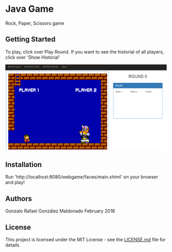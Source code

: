 # Java Game

Rock, Paper, Scissors game

## Getting Started

To play, click over Play Round. If you want to see the historial of all players, click over 'Show Historial'

![Screenshot](screenshot.png)

## Installation

Run 'http://localhost:8080/webgame/faces/main.xhtml' on your browser and play!

## Authors

Gonzalo Rafael González Maldonado
February 2018

## License

This project is licensed under the MIT License - see the [LICENSE.md](LICENSE.md) file for details


